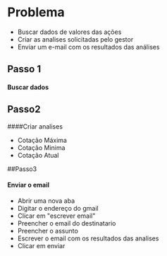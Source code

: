 # Problema

- Buscar dados de valores das ações
- Criar as analises solicitadas pelo gestor
- Enviar um e-mail com os resultados das análises

## Passo 1 
#### Buscar dados


## Passo2 
####Criar analises

- Cotação Máxima 
- Cotação Minima
- Cotação Atual

##Passo3
#### Enviar o email

- Abrir uma nova aba
- Digitar o endereço do gmail
- Clicar em "escrever email"
- Preencher o email do destinatario
- Preencher o assunto
- Escrever o email com os resultados das analises
- Clicar em enviar
